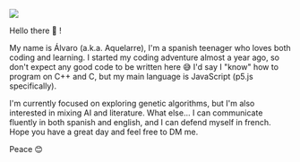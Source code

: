 ![](https://pa1.narvii.com/6600/763578b44c724ab3cf52586976423ce9145b47aa_hq.gif)

Hello there 👋 !

My name is Álvaro (a.k.a. Aquelarre), I'm a spanish teenager who loves both coding and learning. 
I started my coding adventure almost a year ago, so don't expect any good code to be written here 😅 
 I'd say I "know" how to program on C++ and C, but my main language is JavaScript (p5.js specifically). 

I'm currently focused on exploring genetic algorithms, but I'm also interested in mixing AI and literature.
What else... I can communicate fluently in both spanish and english, and I can defend myself in french. Hope you have a great day and feel free to DM me.

Peace 😊
